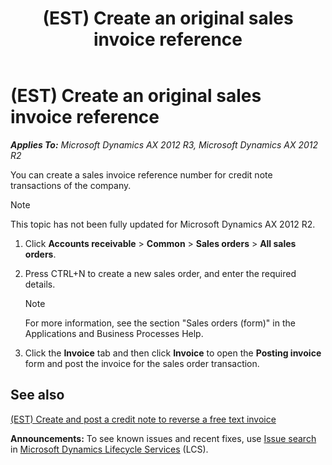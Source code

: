 ﻿---
title: (EST) Create an original sales invoice reference
TOCTitle: (EST) Create an original sales invoice reference
ms:assetid: 91875330-b007-4cc1-a24a-adfd04522cf9
ms:mtpsurl: https://technet.microsoft.com/en-us/library/JJ710865(v=AX.60)
ms:contentKeyID: 49385261
ms.date: 04/18/2014
mtps_version: v=AX.60
---

# (EST) Create an original sales invoice reference 


_**Applies To:** Microsoft Dynamics AX 2012 R3, Microsoft Dynamics AX 2012 R2_

You can create a sales invoice reference number for credit note transactions of the company.


> [!NOTE]
> <P>This topic has not been fully updated for Microsoft Dynamics AX 2012 R2.</P>



1.  Click **Accounts receivable** \> **Common** \> **Sales orders** \> **All sales orders**.

2.  Press CTRL+N to create a new sales order, and enter the required details.
    

    > [!NOTE]
    > <P>For more information, see the section "Sales orders (form)" in the Applications and Business Processes Help.</P>



3.  Click the **Invoice** tab and then click **Invoice** to open the **Posting invoice** form and post the invoice for the sales order transaction.

## See also

[(EST) Create and post a credit note to reverse a free text invoice](est-create-and-post-a-credit-note-to-reverse-a-free-text-invoice.md)

  
**Announcements:** To see known issues and recent fixes, use [Issue search](http://go.microsoft.com/fwlink/?linkid=389258) in [Microsoft Dynamics Lifecycle Services](http://go.microsoft.com/fwlink/?linkid=306505) (LCS).

